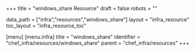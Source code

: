 +++
title = "windows_share Resource"
draft = false
robots = ""

data_path = ["infra","resources","windows_share"]
layout = "infra_resource"
toc_layout = "infra_resource_toc"

[menu]
  [menu.infra]
    title = "windows_share"
    identifier = "chef_infra/resources/windows_share"
    parent = "chef_infra/resources"
+++

<!-- The contents of this page are automatically generated from the windows_share.yaml file in the data/infra/resources directory. -->
<!-- To suggest a change, edit the https://github.com/chef/chef/blob/main/lib/chef/resource/windows_share.rb file and submit a pull request to the https://github.com/chef/chef repository. -->
<!-- markdownlint-disable-file -->
